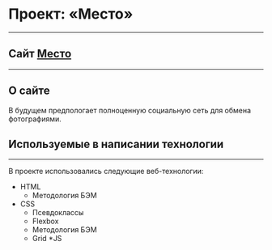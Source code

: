 # Проект: «Место»
___


## Cайт [Место](https://reverseserj.github.io/mesto/) 
___
## О сайте

В будущем предпологает полноценную социальную сеть для обмена фотографиями. 

## Используемые в написании технологии
___
В проекте использовались следующие веб-технологии:
  * HTML
    * Методология БЭМ
  * CSS
    * Псевдоклассы
    * Flexbox
    * Методология БЭМ
    * Grid
  *JS

